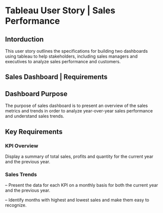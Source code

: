 # Tableau User Story | Sales Performance
## Intorduction
This user story outlines the specifications for building two dashboards using tableau to help stakeholders, including sales managers and executives to analyze sales performance and customers. 

## Sales Dashboard | Requirements
## Dashboard Purpose
The purpose of sales dashboard is to present an overview of the sales metrics and trends in order to analyze year-over-year sales performance and understand sales trends.

## Key Requirements
### KPI Overview
Display a summary of total sales, profits and quantity for the current year and the previous year.

### Sales Trends
 – Present the data for each KPI on a monthly basis for both the current year and the previous year.

 – Identify months with highest and lowest sales and make them easy to recognize.

### Product Subcategory Comparison
 – Compare sales performance by different product subcategories for the current year and the previous year.

 – Include a comparison of sales with profit.

### Weekly Trends for Sales & Profit
 – Present weekly sales and profit data for the current year.

 – Display the average weekly values.

 – Highlight weeks that are above and below the average to draw attention to sales & profit performance.

## Customer Dashboard | Requirements
## Dashboard Purpose
The customer dashboard aims to provide an overview of customer data, trends and behaviors. It will help marketing teams and management to understand customer segments and improve customer satisfaction.

## Key Requirements
### KPI Overview
Display a summary of total number of customers , total sales per customer and total number of orders for the current year and the previous year.

### Customer Trends
 – Present the data for each KPI on a monthly basis for both the current year and the previous year.

 – Identify months with highest and lowest sales and make them easy to recognize.

### Customer Distribution by Number of Orders
Represent the distribution of customers based on the number of orders they have placed to provide insights into customer behavior, loyalty and engagement.

### Top 10 Customers By Profit
 – Present the top 10 customers who have generated the highest profits for the company.

 – Show additional information like rank, number of orders, current sales, current profit and the last order date.

## Design & Interactivity Requirements
### Dashboard Dynamic
 – The Dashboard should allow users to check historical data by offering them the flexibility to select any desired year.

 – Provide users with the ability to navigate between the dashboards easily.

 – Make the charts and graphs interactive, enabling users to filter data using the charts.

### Data Filters
Allow users to filter data by product information like category and subcategory and by location information like region, state and city.
